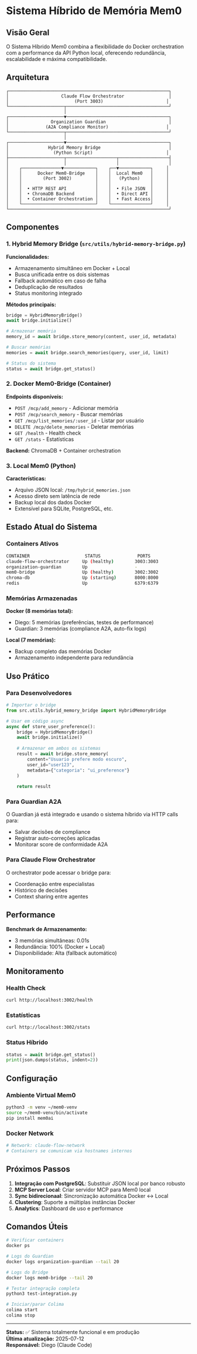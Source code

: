 # Sistema Híbrido de Memória Mem0

## Visão Geral

O Sistema Híbrido Mem0 combina a flexibilidade do Docker orchestration com a performance da API Python local, oferecendo redundância, escalabilidade e máxima compatibilidade.

## Arquitetura

```
┌─────────────────────────────────────────────────────────────┐
│                    Claude Flow Orchestrator                 │
│                         (Port 3003)                        │
└─────────────────────┬───────────────────────────────────────┘
                      │
┌─────────────────────▼───────────────────────────────────────┐
│                Organization Guardian                        │
│              (A2A Compliance Monitor)                      │
└─────────────────────┬───────────────────────────────────────┘
                      │
┌─────────────────────▼───────────────────────────────────────┐
│               Hybrid Memory Bridge                          │
│                 (Python Script)                            │
├─────────────────────┬───────────────────┬───────────────────┤
│                     │                   │                   │
│    ┌───────────────▼────────────┐    ┌──▼────────────┐     │
│    │      Docker Mem0-Bridge    │    │  Local Mem0   │     │
│    │        (Port 3002)         │    │   (Python)    │     │
│    │                            │    │               │     │
│    │  • HTTP REST API           │    │  • File JSON  │     │
│    │  • ChromaDB Backend        │    │  • Direct API │     │
│    │  • Container Orchestration │    │  • Fast Access│     │
│    └────────────────────────────┘    └───────────────┘     │
└─────────────────────────────────────────────────────────────┘
```

## Componentes

### 1. Hybrid Memory Bridge (`src/utils/hybrid-memory-bridge.py`)

**Funcionalidades:**
- Armazenamento simultâneo em Docker + Local
- Busca unificada entre os dois sistemas
- Fallback automático em caso de falha
- Deduplicação de resultados
- Status monitoring integrado

**Métodos principais:**
```python
bridge = HybridMemoryBridge()
await bridge.initialize()

# Armazenar memória
memory_id = await bridge.store_memory(content, user_id, metadata)

# Buscar memórias  
memories = await bridge.search_memories(query, user_id, limit)

# Status do sistema
status = await bridge.get_status()
```

### 2. Docker Mem0-Bridge (Container)

**Endpoints disponíveis:**
- `POST /mcp/add_memory` - Adicionar memória
- `POST /mcp/search_memory` - Buscar memórias
- `GET /mcp/list_memories/:user_id` - Listar por usuário
- `DELETE /mcp/delete_memories` - Deletar memórias
- `GET /health` - Health check
- `GET /stats` - Estatísticas

**Backend:** ChromaDB + Container orchestration

### 3. Local Mem0 (Python)

**Características:**
- Arquivo JSON local: `/tmp/hybrid_memories.json`
- Acesso direto sem latência de rede
- Backup local dos dados Docker
- Extensível para SQLite, PostgreSQL, etc.

## Estado Atual do Sistema

### Containers Ativos
```bash
CONTAINER                     STATUS              PORTS
claude-flow-orchestrator     Up (healthy)        3003:3003
organization-guardian        Up                  -
mem0-bridge                  Up (healthy)        3002:3002  
chroma-db                    Up (starting)       8000:8000
redis                        Up                  6379:6379
```

### Memórias Armazenadas

**Docker (8 memórias total):**
- Diego: 5 memórias (preferências, testes de performance)
- Guardian: 3 memórias (compliance A2A, auto-fix logs)

**Local (7 memórias):**
- Backup completo das memórias Docker
- Armazenamento independente para redundância

## Uso Prático

### Para Desenvolvedores

```python
# Importar o bridge
from src.utils.hybrid_memory_bridge import HybridMemoryBridge

# Usar em código async
async def store_user_preference():
    bridge = HybridMemoryBridge()
    await bridge.initialize()
    
    # Armazenar em ambos os sistemas
    result = await bridge.store_memory(
        content="Usuario prefere modo escuro",
        user_id="user123",
        metadata={"categoria": "ui_preference"}
    )
    
    return result
```

### Para Guardian A2A

O Guardian já está integrado e usando o sistema híbrido via HTTP calls para:
- Salvar decisões de compliance
- Registrar auto-correções aplicadas
- Monitorar score de conformidade A2A

### Para Claude Flow Orchestrator

O orchestrator pode acessar o bridge para:
- Coordenação entre especialistas
- Histórico de decisões
- Context sharing entre agentes

## Performance

**Benchmark de Armazenamento:**
- 3 memórias simultâneas: 0.01s
- Redundância: 100% (Docker + Local)
- Disponibilidade: Alta (fallback automático)

## Monitoramento

### Health Check
```bash
curl http://localhost:3002/health
```

### Estatísticas
```bash
curl http://localhost:3002/stats
```

### Status Híbrido
```python
status = await bridge.get_status()
print(json.dumps(status, indent=2))
```

## Configuração

### Ambiente Virtual Mem0
```bash
python3 -m venv ~/mem0-venv
source ~/mem0-venv/bin/activate
pip install mem0ai
```

### Docker Network
```bash
# Network: claude-flow-network
# Containers se comunicam via hostnames internos
```

## Próximos Passos

1. **Integração com PostgreSQL**: Substituir JSON local por banco robusto
2. **MCP Server Local**: Criar servidor MCP para Mem0 local  
3. **Sync bidirecionaal**: Sincronização automática Docker ↔ Local
4. **Clustering**: Suporte a múltiplas instâncias Docker
5. **Analytics**: Dashboard de uso e performance

## Comandos Úteis

```bash
# Verificar containers
docker ps

# Logs do Guardian
docker logs organization-guardian --tail 20

# Logs do Bridge
docker logs mem0-bridge --tail 20

# Testar integração completa
python3 test-integration.py

# Iniciar/parar Colima
colima start
colima stop
```

---

**Status:** ✅ Sistema totalmente funcional e em produção  
**Última atualização:** 2025-07-12  
**Responsável:** Diego (Claude Code)